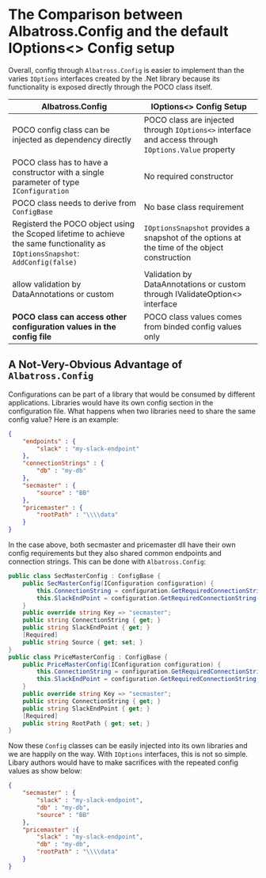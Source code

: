 # The Comparison between Albatross.Config and the default IOptions<> Config setup

Overall, config through `Albatross.Config` is easier to implement than the varies `IOptions` interfaces created by the .Net library because its functionality is exposed directly through the POCO class itself.

|Albatross.Config|IOptions<> Config Setup|
|-|-|
|POCO config class can be injected as dependency directly|POCO class are injected through `IOptions<>` interface and access through `IOptions.Value` property|
|POCO class has to have a constructor with a single parameter of type `IConfiguration`|No required constructor|
|POCO class needs to derive from `ConfigBase`|No base class requirement|
| Registerd the POCO object using the Scoped lifetime to achieve the same functionality as `IOptionsSnapshot`: `AddConfig(false)` |`IOptionsSnapshot` provides a snapshot of the options at the time of the object construction |
|allow validation by DataAnnotations or custom|Validation by DataAnnotations or custom through IValidateOption<> interface|
|**POCO class can access other configuration values in the config file**|POCO class values comes from binded config values only|

## A Not-Very-Obvious Advantage of `Albatross.Config`
Configurations can be part of a library that would be consumed by different applications.  Libraries would have its own config section in the configuration file.  What happens when two libraries need to share the same config value?  Here is an example:
```json
{
	"endpoints" : {
		"slack" : "my-slack-endpoint"
	},
	"connectionStrings" : {
		"db" : "my-db"
	},
	"secmaster" : {
		"source" : "BB"
	},
	"pricemaster" : {
		"rootPath" : "\\\\data"
	}
}
```
In the case above, both secmaster and pricemaster dll have their own config requirements but they also shared common endpoints and connection strings.  This can be done with `Albatross.Config`:
```csharp
public class SecMasterConfig : ConfigBase {
	public SecMasterConfig(IConfiguration configuration) {
		this.ConnectionString = configuration.GetRequiredConnectionString("db");
		this.SlackEndPoint = configuration.GetRequiredConnectionString("slack");
	}
	public override string Key => "secmaster";
	public string ConnectionString { get; }
	public string SlackEndPoint { get; }
	[Required]
	public string Source { get; set; }
}
public class PriceMasterConfig : ConfigBase {
	public PriceMasterConfig(IConfiguration configuration) {
		this.ConnectionString = configuration.GetRequiredConnectionString("db");
		this.SlackEndPoint = configuration.GetRequiredConnectionString("slack");
	}
	public override string Key => "secmaster";
	public string ConnectionString { get; }
	public string SlackEndPoint { get; }
	[Required]
	public string RootPath { get; set; }
}
```
Now these `Config` classes can be easily injected into its own libraries and we are happily on the way.  With `IOptions` interfaces, this is not so simple.  Libary authors would have to make sacrifices with the repeated config values as show below: 
```json
{
	"secmaster" : {
		"slack" : "my-slack-endpoint",
		"db" : "my-db",
		"source" : "BB"
	},
	"pricemaster" :{
		"slack" : "my-slack-endpoint",
		"db" : "my-db",
		"rootPath" : "\\\\data"
	}
}
```